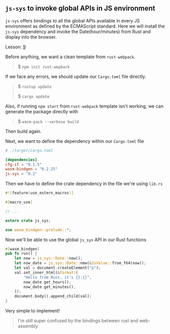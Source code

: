 ## `js-sys` to invoke global APIs in JS environment ##

`js-sys` offers bindings to all the global APIs available in every JS environment as defined by the ECMAScript standard. Here we will install the `js-sys` dependency and invoke the Date(hour/minutes) from Rust and display into the browser.

Lesson: [9](https://egghead.io/lessons/webpack-use-the-js-sys-crate-to-invoke-global-apis-available-in-any-javascript-environment)

Before anything, we want a clean template from `rust-webpack`.

> $ `npm init rust-wepback`

If we face any errors, we should update our `Cargo.toml` file directly.

> $ `rustup update`
>
> $ `cargo update`

Also, if running `npm start` from `rust-webpack` template isn't working, we can generate the package directly with

> $ `wasm-pack --verbose build`

Then build again.

Next, we want to define the dependency within our `Cargo.toml` file

```toml
# ./target/Cargo.toml

[dependencies]
cfg-if = "0.1.5"
wasm-bindgen = "0.2.25"
js-sys = "0.2"
```

Then we have to define the crate dependency in the file we're using `lib.rs`

```rust
#![feature(use_extern_macros)]

#[macro_use]

// ...

extern crate js_sys;

use wasm_bindgen::prelude::*;
```

Now we'll be able to use the global `js_sys` API in our Rust functions

```rust
#[wasm_bindgen]
pub fn run() {
    let now = js_sys::Date::now();
    let now_date = js_sys::Date::new(&JsValue::from_f64(now));
    let val = document.createElement("p");
    val.set_inner_html(&format!(
        "Hello from Rust, it's {}:{}",
        now_date.get_hours(),
        now_date.get_minutes(),
    ));
    document.body().append_child(val);
}
```

Very simple to implement!

> I'm still super confused by the bindings between rust and web-assembly